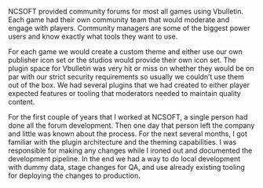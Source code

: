 NCSOFT provided community forums for most all games using Vbulletin. Each game had their own community team that would moderate and engage with players. Community managers are some of the biggest power users and know exactly what tools they want to use. 

For each game we would create a custom theme and either use our own publisher icon set or the studios would provide their own icon set. The plugin space for Vbulletin was very hit or miss on whether they would be on par with our strict security requirements so usually we couldn’t use them out of the box. We had several plugins that we had created to either player expected features or tooling that moderators needed to maintain quality content.

For the first couple of years that I worked at NCSOFT, a single person had done all the forum development. Then one day that person left the company and little was known about the process. For the next several months, I got familiar with the plugin architecture and the theming capabilities. I was responsible for making any changes while I ironed out and documented the development pipeline. In the end we had a way to do local development with dummy data, stage changes for QA, and use already existing tooling for deploying the changes to production.
